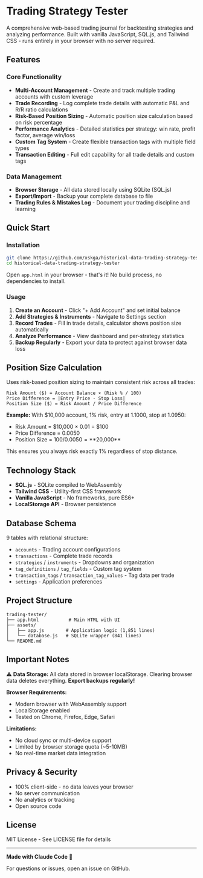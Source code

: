# Trading Strategy Tester

A comprehensive web-based trading journal for backtesting strategies and analyzing performance. Built with vanilla JavaScript, SQL.js, and Tailwind CSS - runs entirely in your browser with no server required.

## Features

### Core Functionality
- **Multi-Account Management** - Create and track multiple trading accounts with custom leverage
- **Trade Recording** - Log complete trade details with automatic P&L and R/R ratio calculations
- **Risk-Based Position Sizing** - Automatic position size calculation based on risk percentage
- **Performance Analytics** - Detailed statistics per strategy: win rate, profit factor, average win/loss
- **Custom Tag System** - Create flexible transaction tags with multiple field types
- **Transaction Editing** - Full edit capability for all trade details and custom tags

### Data Management
- **Browser Storage** - All data stored locally using SQLite (SQL.js)
- **Export/Import** - Backup your complete database to file
- **Trading Rules & Mistakes Log** - Document your trading discipline and learning

## Quick Start

### Installation

```bash
git clone https://github.com/xskga/historical-data-trading-strategy-tester.git
cd historical-data-trading-strategy-tester
```

Open `app.html` in your browser - that's it! No build process, no dependencies to install.

### Usage

1. **Create an Account** - Click "+ Add Account" and set initial balance
2. **Add Strategies & Instruments** - Navigate to Settings section
3. **Record Trades** - Fill in trade details, calculator shows position size automatically
4. **Analyze Performance** - View dashboard and per-strategy statistics
5. **Backup Regularly** - Export your data to protect against browser data loss

## Position Size Calculation

Uses risk-based position sizing to maintain consistent risk across all trades:

```
Risk Amount ($) = Account Balance × (Risk % / 100)
Price Difference = |Entry Price - Stop Loss|
Position Size ($) = Risk Amount / Price Difference
```

**Example:** With $10,000 account, 1% risk, entry at 1.1000, stop at 1.0950:
- Risk Amount = $10,000 × 0.01 = $100
- Price Difference = 0.0050
- Position Size = $100 / 0.0050 = **$20,000**

This ensures you always risk exactly 1% regardless of stop distance.

## Technology Stack

- **SQL.js** - SQLite compiled to WebAssembly
- **Tailwind CSS** - Utility-first CSS framework
- **Vanilla JavaScript** - No frameworks, pure ES6+
- **LocalStorage API** - Browser persistence

## Database Schema

9 tables with relational structure:
- `accounts` - Trading account configurations
- `transactions` - Complete trade records
- `strategies` / `instruments` - Dropdowns and organization
- `tag_definitions` / `tag_fields` - Custom tag system
- `transaction_tags` / `transaction_tag_values` - Tag data per trade
- `settings` - Application preferences

## Project Structure

```
trading-tester/
├── app.html           # Main HTML with UI
├── assets/
│   ├── app.js        # Application logic (1,851 lines)
│   └── database.js   # SQLite wrapper (841 lines)
└── README.md
```

## Important Notes

⚠️ **Data Storage:** All data stored in browser localStorage. Clearing browser data deletes everything. **Export backups regularly!**

**Browser Requirements:**
- Modern browser with WebAssembly support
- LocalStorage enabled
- Tested on Chrome, Firefox, Edge, Safari

**Limitations:**
- No cloud sync or multi-device support
- Limited by browser storage quota (~5-10MB)
- No real-time market data integration

## Privacy & Security

- 100% client-side - no data leaves your browser
- No server communication
- No analytics or tracking
- Open source code

## License

MIT License - See LICENSE file for details

---

**Made with Claude Code** 🤖

For questions or issues, open an issue on GitHub.
